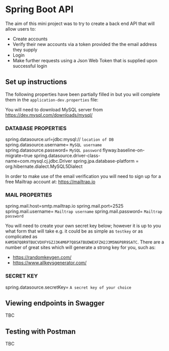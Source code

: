 # Spring Boot API

The aim of this mini project was to try to create a back end API that will allow users to:
 - Create accounts
 - Verify their new accounts via a token provided the the email address they supply
 - Login
 - Make further requests using a Json Web Token that is supplied upon successful login


## Set up instructions

The following properties have been partially filled in but you will complete them in the `application-dev.properties` file:

You will need to download MySQL server from https://dev.mysql.com/downloads/mysql/

### DATABASE PROPERTIES
spring.datasource.url=jdbc:mysql:// `location of DB`
spring.datasource.username= `MySQL username`
spring.datasource.password= `MySQL password`
flyway.baseline-on-migrate=true
spring.datasource.driver-class-name=com.mysql.cj.jdbc.Driver
spring.jpa.database-platform = org.hibernate.dialect.MySQL5Dialect

In order to make use of the email verification you will need to sign up for a free Mailtrap account at: https://mailtrap.io

### MAIL PROPERTIES
spring.mail.host=smtp.mailtrap.io
spring.mail.port=2525
spring.mail.username= `Mailtrap username`
spring.mail.password= `Mailtrap password`

You will need to create your own secret key below; however it is up to you what form that will take e.g. it could be as
simple as `testkey` or as complicated as `K4M5N7Q8R9TBUCVDXFYGZJ3K4M6P7Q8SATBUDWEXFZH2J3M5N6P8R9SATC`.  There are a
number of great sites which will generate a strong key for you, such as:
- https://randomkeygen.com/
- https://www.allkeysgenerator.com/

### SECRET KEY
spring.datasource.secretKey= `A secret key of your choice`


## Viewing endpoints in Swagger
TBC

## Testing with Postman
TBC

